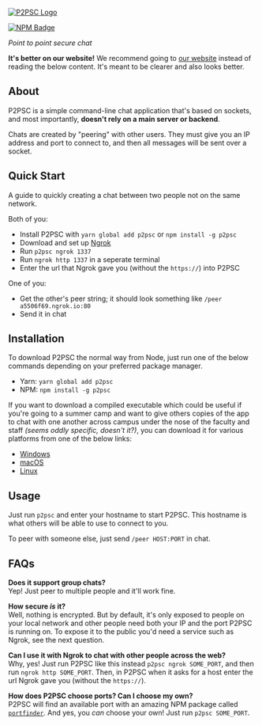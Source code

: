 [![P2PSC Logo](https://raw.githubusercontent.com/arch-lord/p2psc/master/assets/logo-long.png)](https://p2psc.js.org/)

[![NPM Badge](https://img.shields.io/npm/v/p2psc.svg?style=for-the-badge)](https://npm.im/p2psc)

*Point to point secure chat*

**It's better on our website!** We recommend going to [our website](https://p2psc.js.org/) instead of reading the below content. It's meant to be clearer and also looks better.

## About

P2PSC is a simple command-line chat application that's based on sockets, and most importantly, **doesn't rely on a main server or backend**.

Chats are created by "peering" with other users. They must give you an IP address and port to connect to, and then all messages will be sent over a socket.

## Quick Start

A guide to quickly creating a chat between two people not on the same network.

Both of you:

- Install P2PSC with `yarn global add p2psc` or `npm install -g p2psc`
- Download and set up [Ngrok](https://ngrok.com/download)
- Run `p2psc ngrok 1337`
- Run `ngrok http 1337` in a seperate terminal
- Enter the url that Ngrok gave you (without the `https://`) into P2PSC

One of you:

- Get the other's peer string; it should look something like `/peer a5506f69.ngrok.io:80`
- Send it in chat

## Installation

To download P2PSC the normal way from Node, just run one of the below commands depending on your preferred package manager.

- Yarn: `yarn global add p2psc`
- NPM: `npm install -g p2psc`

If you want to download a compiled executable which could be useful if you're going to a summer camp and want to give others copies of the app to chat with one another across campus under the nose of the faculty and staff *(seems oddly specific, doesn't it?)*, you can download it for various platforms from one of the below links:

- [Windows](https://github.com/arch-lord/p2psc/raw/master/dist/p2psc-win.exe)
- [macOS](https://github.com/arch-lord/p2psc/raw/master/dist/p2psc-macos)
- [Linux](https://github.com/arch-lord/p2psc/raw/master/dist/p2psc-linux)

## Usage

Just run `p2psc` and enter your hostname to start P2PSC. This hostname is what others will be able to use to connect to you.

To peer with someone else, just send `/peer HOST:PORT` in chat.

## FAQs

**Does it support group chats?**  
Yep! Just peer to multiple people and it'll work fine.

**How secure *is* it?**  
Well, nothing is encrypted. But by default, it's only exposed to people on your local network and other people need both your IP and the port P2PSC is running on. To expose it to the public you'd need a service such as Ngrok, see the next question.

**Can I use it with Ngrok to chat with other people across the web?**  
Why, yes! Just run P2PSC like this instead `p2psc ngrok SOME_PORT`, and then run `ngrok http SOME_PORT`. Then, in P2PSC when it asks for a host enter the url Ngrok gave you (without the `https://`).

**How does P2PSC choose ports? Can I choose my own?**  
P2PSC will find an available port with an amazing NPM package called [`portfinder`](https://www.npmjs.com/package/portfinder). And yes, you *can* choose your own! Just run `p2psc SOME_PORT`.
